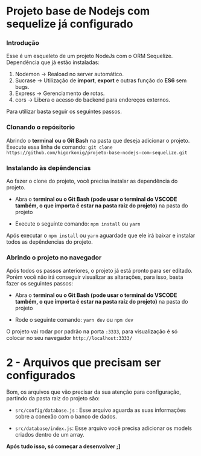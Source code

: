 # Projeto base de Nodejs com sequelize já configurado

### Introdução

Esse é um esqueleto de um projeto NodeJs com o ORM Sequelize. Dependência que já estão instaladas:

1. Nodemon -> Reaload no server automático.
2. Sucrase -> Utilização de **import**, **export** e outras função do **ES6** sem bugs.
3. Express -> Gerenciamento de rotas.
4. cors -> Libera o acesso do backend para endereços externos.

Para utilizar basta seguir os seguintes passos. 

### Clonando o repósitorio

Abrindo o __terminal ou o Git Bash__ na pasta que deseja adicionar o projeto. Execute essa linha de comando: ```git clone https://github.com/higorkonig/projeto-base-nodejs-com-sequelize.git```

### Instalando às depêndencias

Ao fazer o clone do projeto, você precisa instalar as dependência do projeto.

* Abra o __terminal ou o Git Bash (pode usar o terminal do VSCODE também, o que importa é estar na pasta raiz do projeto)__ na pasta do projeto

* Execute o seguinte comando: ```npm install``` ou  ```yarn ```

Após executar o ```npm install``` ou ```yarn``` aguardade que ele irá baixar e instalar todos as depêndencias do projeto.

### Abrindo o projeto no navegador

Após todos os passos anteriores, o projeto já está pronto para ser editado. Porém você não irá conseguir visualizar as altarações, para isso, basta fazer os seguintes passos:

* Abra o __terminal ou o Git Bash (pode usar o terminal do VSCODE também, o que importa é estar na pasta raiz do projeto)__ na pasta do projeto

* Rode o seguinte comando: ```yarn dev``` ou ```npm dev```

O projeto vai rodar por padrão na porta ```:3333```, para visualização é só colocar no seu navegador ```http://localhost:3333/```

# 2 - Arquivos que precisam ser configurados

Bom, os arquivos que vão precisar da sua atenção para configuração, partindo da pasta raiz do projeto são:

* ```src/config/database.js``` : Esse arquivo aguarda as suas informações sobre a conexão com o banco de dados.

* ```src/database/index.js```: Esse arquivo você precisa adicionar os models criados dentro de um array.

**Após tudo isso, só começar a desenvolver ;]**
